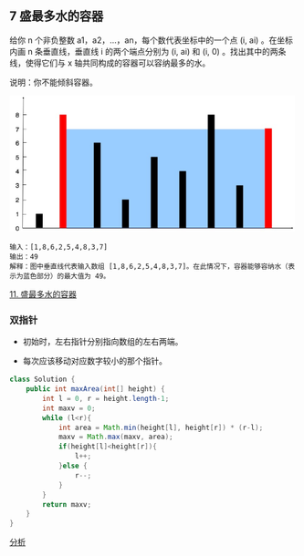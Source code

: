 ## 7 盛最多水的容器

给你 n 个非负整数 a1，a2，...，an，每个数代表坐标中的一个点 (i, ai) 。在坐标内画 n 条垂直线，垂直线 i 的两个端点分别为 (i, ai) 和 (i, 0) 。找出其中的两条线，使得它们与 x 轴共同构成的容器可以容纳最多的水。

说明：你不能倾斜容器。

<img src="./imgarray/03-question_11.jpg" width=500>

```
输入：[1,8,6,2,5,4,8,3,7]
输出：49 
解释：图中垂直线代表输入数组 [1,8,6,2,5,4,8,3,7]。在此情况下，容器能够容纳水（表示为蓝色部分）的最大值为 49。
```

[11. 盛最多水的容器](https://leetcode-cn.com/problems/container-with-most-water/)


### 双指针


* 初始时，左右指针分别指向数组的左右两端。

* 每次应该移动对应数字较小的那个指针。

```java
class Solution {
    public int maxArea(int[] height) {
        int l = 0, r = height.length-1;
        int maxv = 0;
        while (l<r){
            int area = Math.min(height[l], height[r]) * (r-l);
            maxv = Math.max(maxv, area);
            if(height[l]<height[r]){
                l++;
            }else {
                r--;
            }
        }
        return maxv;
    }
}
```

[分析]()